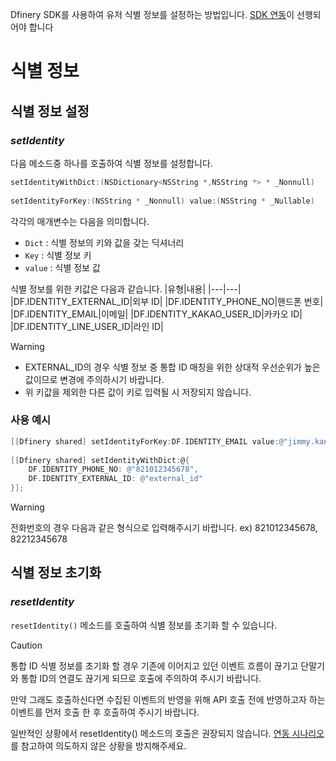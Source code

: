 Dfinery SDK를 사용하여 유저 식별 정보를 설정하는 방법입니다. [SDK 연동](#)이 선행되어야 합니다
# 식별 정보
## 식별 정보 설정
### *setIdentity*
다음 메소드중 하나를 호출하여 식별 정보를 설정합니다.
```objective-c
setIdentityWithDict:(NSDictionary<NSString *,NSString *> * _Nonnull)
    
setIdentityForKey:(NSString * _Nonnull) value:(NSString * _Nullable)
```
각각의 매개변수는 다음을 의미합니다.   
- `Dict` : 식별 정보의 키와 값을 갖는 딕셔너리
- `Key` : 식별 정보 키
- `value` : 식별 정보 값
  
식별 정보를 위한 키값은 다음과 같습니다.
|유형|내용|
|---|---|
|DF.IDENTITY_EXTERNAL_ID|외부 ID|
|DF.IDENTITY_PHONE_NO|핸드폰 번호|
|DF.IDENTITY_EMAIL|이메일|
|DF.IDENTITY_KAKAO_USER_ID|카카오 ID|
|DF.IDENTITY_LINE_USER_ID|라인 ID|
> [!WARNING]
> - EXTERNAL_ID의 경우 식별 정보 중 통합 ID 매칭을 위한 상대적 우선순위가 높은 값이므로 변경에 주의하시기 바랍니다.
> - 위 키값을 제외한 다른 값이 키로 입력될 시 저장되지 않습니다.
### 사용 예시
```objective-c
[[Dfinery shared] setIdentityForKey:DF.IDENTITY_EMAIL value:@"jimmy.kang@igaworks.com"];
    
[[Dfinery shared] setIdentityWithDict:@{
    DF.IDENTITY_PHONE_NO: @"821012345678",
    DF.IDENTITY_EXTERNAL_ID: @"external_id"
}];
```
> [!WARNING]
> 전화번호의 경우 다음과 같은 형식으로 입력해주시기 바랍니다. ex) 821012345678, 82212345678

## 식별 정보 초기화
### *resetIdentity*
```resetIdentity()``` 메소드를 호출하여 식별 정보를 초기화 할 수 있습니다. 
> [!CAUTION]
> 통합 ID 식별 정보를 초기화 할 경우 기존에 이어지고 있던 이벤트 흐름이 끊기고 단말기와 통합 ID의 연결도 끊기게 되므로 호출에 주의하여 주시기 바랍니다. 
> 
> 만약 그래도 호출하신다면 수집된 이벤트의 반영을 위해 API 호출 전에 반영하고자 하는 이벤트를 먼저 호출 한 후 호출하여 주시기 바랍니다.

일반적인 상황에서 resetIdentity() 메소드의 호출은 권장되지 않습니다. [연동 시나리오](../연동%20시나리오.md)를 참고하여 의도하지 않은 상황을 방지해주세요.